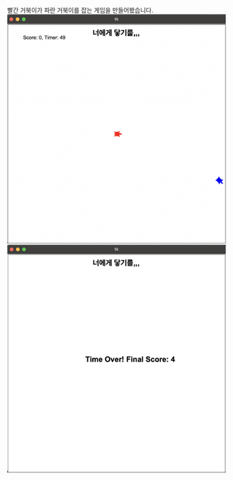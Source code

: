 빨간 거북이가 파란 거북이를 잡는 게임을 만들어봤습니다. 
![alt text](<turtle_runaway_01.png>)
![alt text](<turtle_runaway_02.png>)